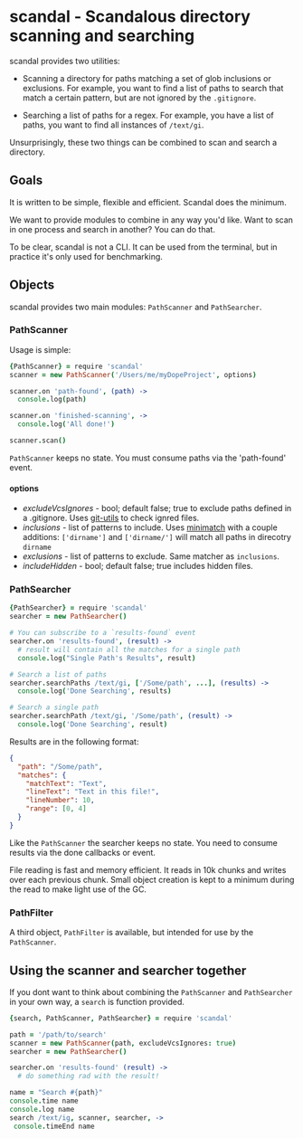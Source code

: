 # scandal - Scandalous directory scanning and searching

scandal provides two utilities:

* Scanning a directory for paths matching a set of glob inclusions or exclusions. For example, you want to find a list of paths to search that match a certain pattern, but are not ignored by the `.gitignore`.

* Searching a list of paths for a regex. For example, you have a list of paths, you want to find all instances of `/text/gi`.

Unsurprisingly, these two things can be combined to scan and search a directory.

## Goals

It is written to be simple, flexible and efficient. Scandal does the minimum.

We want to provide modules to combine in any way you'd like. Want to scan in one process and search in another? You can do that.

To be clear, scandal is not a CLI. It can be used from the terminal, but in practice it's only used for benchmarking.

## Objects

scandal provides two main modules: `PathScanner` and `PathSearcher`.

### PathScanner

Usage is simple:

```coffeescript
{PathScanner} = require 'scandal'
scanner = new PathScanner('/Users/me/myDopeProject', options)

scanner.on 'path-found', (path) ->
  console.log(path)

scanner.on 'finished-scanning', ->
  console.log('All done!')

scanner.scan()
```

`PathScanner` keeps no state. You must consume paths via the 'path-found' event.

#### options

* _excludeVcsIgnores_ - bool; default false; true to exclude paths defined in a .gitignore. Uses [git-utils](http://atom.github.io/node-git/) to check ignred files.
* _inclusions_ - list of patterns to include. Uses [minimatch](https://github.com/isaacs/minimatch) with a couple additions: `['dirname']` and `['dirname/']` will match all paths in direcotry `dirname`
* _exclusions_ - list of patterns to exclude. Same matcher as `inclusions`.
* _includeHidden_ - bool; default false; true includes hidden files.

### PathSearcher

```coffeescript
{PathSearcher} = require 'scandal'
searcher = new PathSearcher()

# You can subscribe to a `results-found` event
searcher.on 'results-found', (result) ->
  # result will contain all the matches for a single path
  console.log("Single Path's Results", result)

# Search a list of paths
searcher.searchPaths /text/gi, ['/Some/path', ...], (results) ->
  console.log('Done Searching', results)

# Search a single path
searcher.searchPath /text/gi, '/Some/path', (result) ->
  console.log('Done Searching', result)
```

Results are in the following format:

```json
{
  "path": "/Some/path",
  "matches": {
    "matchText": "Text",
    "lineText": "Text in this file!",
    "lineNumber": 10,
    "range": [0, 4]
  }
}
```

Like the `PathScanner` the searcher keeps no state. You need to consume results via the done callbacks or event.

File reading is fast and memory efficient. It reads in 10k chunks and writes over each previous chunk. Small object creation is kept to a minimum during the read to make light use of the GC.

### PathFilter

A third object, `PathFilter` is available, but intended for use by the `PathScanner`.

## Using the scanner and searcher together

If you dont want to think about combining the `PathScanner` and `PathSearcher` in your own way, a `search` is function provided.

```coffeescript
{search, PathScanner, PathSearcher} = require 'scandal'

path = '/path/to/search'
scanner = new PathScanner(path, excludeVcsIgnores: true)
searcher = new PathSearcher()

searcher.on 'results-found' (result) ->
  # do something rad with the result!

name = "Search #{path}"
console.time name
console.log name
search /text/ig, scanner, searcher, ->
 console.timeEnd name
```
